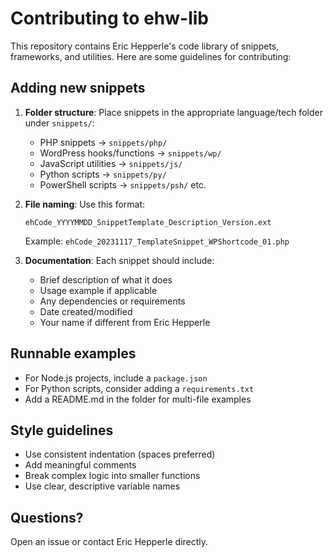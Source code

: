 # Contributing to ehw-lib

This repository contains Eric Hepperle's code library of snippets, frameworks, and utilities. Here are some guidelines for contributing:

## Adding new snippets

1. **Folder structure**: Place snippets in the appropriate language/tech folder under `snippets/`:
   - PHP snippets → `snippets/php/`
   - WordPress hooks/functions → `snippets/wp/`
   - JavaScript utilities → `snippets/js/`
   - Python scripts → `snippets/py/`
   - PowerShell scripts → `snippets/psh/`
   etc.

2. **File naming**: Use this format:
   ```
   ehCode_YYYYMMDD_SnippetTemplate_Description_Version.ext
   ```
   Example: `ehCode_20231117_TemplateSnippet_WPShortcode_01.php`

3. **Documentation**: Each snippet should include:
   - Brief description of what it does
   - Usage example if applicable
   - Any dependencies or requirements
   - Date created/modified
   - Your name if different from Eric Hepperle

## Runnable examples

- For Node.js projects, include a `package.json`
- For Python scripts, consider adding a `requirements.txt`
- Add a README.md in the folder for multi-file examples

## Style guidelines

- Use consistent indentation (spaces preferred)
- Add meaningful comments
- Break complex logic into smaller functions
- Use clear, descriptive variable names

## Questions?

Open an issue or contact Eric Hepperle directly.